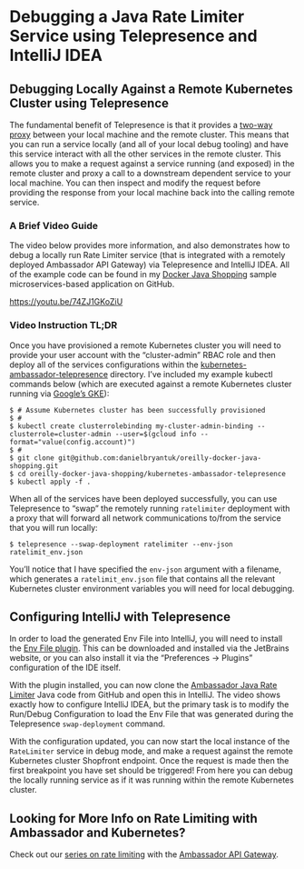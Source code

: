# Debugging a Java Rate Limiter Service using Telepresence and IntelliJ IDEA

## Debugging Locally Against a Remote Kubernetes Cluster using Telepresence

The fundamental benefit of Telepresence is that it provides a [two-way proxy](../../discussion/why-telepresence#a-fast-development-cycle-with-telepresence) between your local machine and the remote cluster. This means that you can run a service locally (and all of your local debug tooling) and have this service interact with all the other services in the remote cluster. This allows you to make a request against a service running (and exposed) in the remote cluster and proxy a call to a downstream dependent service to your local machine. You can then inspect and modify the request before providing the response from your local machine back into the calling remote service.

### A Brief Video Guide

The video below provides more information, and also demonstrates how to debug a locally run Rate Limiter service (that is integrated with a remotely deployed Ambassador API Gateway) via Telepresence and IntelliJ IDEA. All of the example code can be found in my [Docker Java Shopping](https://github.com/danielbryantuk/oreilly-docker-java-shopping) sample microservices-based application on GitHub.

https://youtu.be/74ZJ1GKoZiU

### Video Instruction TL;DR

Once you have provisioned a remote Kubernetes cluster you will need to provide your user account with the “cluster-admin” RBAC role and then deploy all of the services configurations within the [kubernetes-ambassador-telepresence](https://github.com/danielbryantuk/oreilly-docker-java-shopping/tree/master/kubernetes-ambassador-telepresence) directory. I’ve included my example kubectl commands below (which are executed against a remote Kubernetes cluster running via [Google’s GKE](https://cloud.google.com/kubernetes-engine/)):

```
$ # Assume Kubernetes cluster has been successfully provisioned
$ #
$ kubectl create clusterrolebinding my-cluster-admin-binding --clusterrole=cluster-admin --user=$(gcloud info --format="value(config.account)")
$ #
$ git clone git@github.com:danielbryantuk/oreilly-docker-java-shopping.git
$ cd oreilly-docker-java-shopping/kubernetes-ambassador-telepresence
$ kubectl apply -f .
```

When all of the services have been deployed successfully, you can use Telepresence to “swap” the remotely running `ratelimiter` deployment with a proxy that will forward all network communications to/from the service that you will run locally:

```
$ telepresence --swap-deployment ratelimiter --env-json ratelimit_env.json
```

You’ll notice that I have specified the `env-json` argument with a filename, which generates a `ratelimit_env.json` file that contains all the relevant Kubernetes cluster environment variables you will need for local debugging.

## Configuring IntelliJ with Telepresence

In order to load the generated Env File into IntelliJ, you will need to install the [Env File plugin](https://plugins.jetbrains.com/plugin/7861-env-file). This can be downloaded and installed via the JetBrains website, or you can also install it via the “Preferences -> Plugins” configuration of the IDE itself.

With the plugin installed, you can now clone the [Ambassador Java Rate Limiter](https://github.com/danielbryantuk/ambassador-java-rate-limiter) Java code from GitHub and open this in IntelliJ. The video shows exactly how to configure IntelliJ IDEA, but the primary task is to modify the Run/Debug Configuration to load the Env File that was generated during the Telepresence `swap-deployment` command.


With the configuration updated, you can now start the local instance of the `RateLimiter` service in debug mode, and make a request against the remote Kubernetes cluster Shopfront endpoint. Once the request is made then the first breakpoint you have set should be triggered! From here you can debug the locally running service as if it was running within the remote Kubernetes cluster.

## Looking for More Info on Rate Limiting with Ambassador and Kubernetes?

Check out our [series on rate limiting](https://blog.getambassador.io/tagged/rate-limit-series) with the [Ambassador API Gateway](https://www.getambassador.io/).
